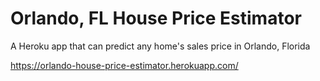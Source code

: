 # Orlando, FL House Price Estimator
A Heroku app that can predict any home's sales price in Orlando, Florida

https://orlando-house-price-estimator.herokuapp.com/
